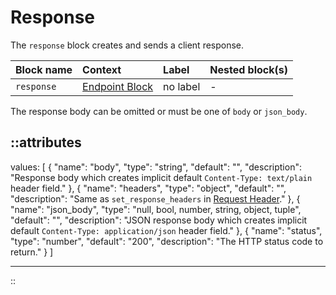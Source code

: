 # Response

The `response` block creates and sends a client response.

| Block name | Context                           | Label    | Nested block(s) |
|:-----------|:----------------------------------|:---------|:----------------|
| `response` | [Endpoint Block](endpoint) | no label | -               |

The response body can be omitted or must be one of `body` or `json_body`.

::attributes
---
values: [
  {
    "name": "body",
    "type": "string",
    "default": "",
    "description": "Response body which creates implicit default `Content-Type: text/plain` header field."
  },
  {
    "name": "headers",
    "type": "object",
    "default": "",
    "description": "Same as `set_response_headers` in [Request Header](../modifiers#response-header)."
  },
  {
    "name": "json_body",
    "type": "null, bool, number, string, object, tuple",
    "default": "",
    "description": "JSON response body which creates implicit default `Content-Type: application/json` header field."
  },
  {
    "name": "status",
    "type": "number",
    "default": "200",
    "description": "The HTTP status code to return."
  }
]

---
::
